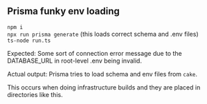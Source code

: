 ## Prisma funky env loading

`npm i`  
`npx run prisma generate`  (this loads correct schema and .env files)  
`ts-node run.ts`  

Expected: Some sort of connection error message due to the DATABASE_URL in root-level .env being invalid.  

Actual output: Prisma tries to load schema and env files from `cake`.

This occurs when doing infrastructure builds and they are placed in directories like this.  

